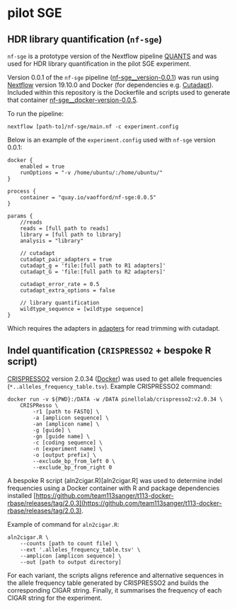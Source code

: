 # pilot SGE

## HDR library quantification (`nf-sge`)

`nf-sge` is a prototype version of the Nextflow pipeline [QUANTS](https://github.com/cancerit/QUANTS) and was used for HDR library quantification in the pilot SGE experiment. 

Version 0.0.1 of the `nf-sge` pipeline ([nf-sge__version-0.0.1](nf-sge__version-0.0.1)) was run using [Nextflow](https://www.nextflow.io/) version 19.10.0 and Docker (for dependencies e.g. [Cutadapt](https://cutadapt.readthedocs.io/en/stable/)). Included within this repository is the Dockerfile and scripts used to generate that container [nf-sge__docker-version-0.0.5](nf-sge__docker-version-0.0.5). 

To run the pipeline:

```
nextflow [path-to]/nf-sge/main.nf -c experiment.config
```

Below is an example of the `experiment.config` used with `nf-sge` version 0.0.1:

```
docker {
	enabled = true
	runOptions = "-v /home/ubuntu/:/home/ubuntu/"
}

process {
	container = "quay.io/vaofford/nf-sge:0.0.5"
}

params {
	//reads
	reads = [full path to reads]
	library = [full path to library]
	analysis = "library"

	// cutadapt
	cutadapt_pair_adapters = true
	cutadapt_g = 'file:[full path to R1 adapters]'
	cutadapt_G = 'file:[full path to R2 adapters]'

	cutadapt_error_rate = 0.5
	cutadapt_extra_options = false

	// library quantification
	wildtype_sequence = [wildtype sequence]
}
```

Which requires the adapters in [adapters](adapters) for read trimming with cutadapt.

## Indel quantification (`CRISPRESSO2` + bespoke R script)

[CRISPRESSO2](http://crispresso2.pinellolab.org/) version 2.0.34 ([Docker](https://hub.docker.com/layers/pinellolab/crispresso2/v2.0.34/images/sha256-ab5de4bc442ab3b138ebda12b8c52e388a2500383b33eed7a23d428b0bca235b?context=explore)) was used to get allele frequencies (`*..alleles_frequency_table.tsv`). 
Example CRISPRESSO2 command:

```
docker run -v ${PWD}:/DATA -w /DATA pinellolab/crispresso2:v2.0.34 \
	CRISPResso \
		-r1 [path to FASTQ] \
		-a [amplicon sequence] \
		-an [amplicon name] \
		-g [guide] \
		-gn [guide name] \
		-c [coding sequence] \
		-n [experiment name] \
		-o [output prefix] \
		--exclude_bp_from_left 0 \
		--exclude_bp_from_right 0
```

A bespoke R script (aln2cigar.R)[aln2cigar.R] was used to determine indel frequencies using a Docker container with R and package dependencies installed [https://github.com/team113sanger/t113-docker-rbase/releases/tag/2.0.3](https://github.com/team113sanger/t113-docker-rbase/releases/tag/2.0.3). 

Example of command for `aln2cigar.R`:

```
aln2cigar.R \
	--counts [path to count file] \
	--ext '.alleles_frequency_table.tsv' \
	--amplicon [amplicon sequence] \
	--out [path to output directory]
```

For each variant, the scripts aligns reference and alternative sequences in the allele frequency table generated by CRISPRESSO2 and builds the corresponding CIGAR string. Finally, it summarises the frequency of each CIGAR string for the experiment.